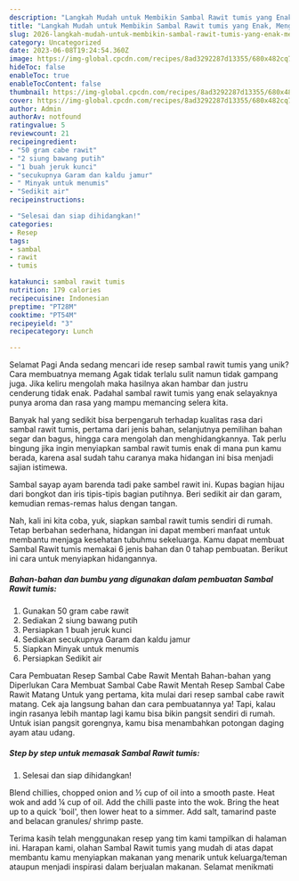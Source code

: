 ```yaml
---
description: "Langkah Mudah untuk Membikin Sambal Rawit tumis yang Enak, Mengugah Selera"
title: "Langkah Mudah untuk Membikin Sambal Rawit tumis yang Enak, Mengugah Selera"
slug: 2026-langkah-mudah-untuk-membikin-sambal-rawit-tumis-yang-enak-mengugah-selera
category: Uncategorized
date: 2023-06-08T19:24:54.360Z
image: https://img-global.cpcdn.com/recipes/8ad3292287d13355/680x482cq70/sambal-rawit-tumis-foto-resep-utama.jpg
hideToc: false
enableToc: true
enableTocContent: false
thumbnail: https://img-global.cpcdn.com/recipes/8ad3292287d13355/680x482cq70/sambal-rawit-tumis-foto-resep-utama.jpg
cover: https://img-global.cpcdn.com/recipes/8ad3292287d13355/680x482cq70/sambal-rawit-tumis-foto-resep-utama.jpg
author: Admin
authorAv: notfound
ratingvalue: 5
reviewcount: 21
recipeingredient:
- "50 gram cabe rawit"
- "2 siung bawang putih"
- "1 buah jeruk kunci"
- "secukupnya Garam dan kaldu jamur"
- " Minyak untuk menumis"
- "Sedikit air"
recipeinstructions:

- "Selesai dan siap dihidangkan!"
categories:
- Resep
tags:
- sambal
- rawit
- tumis

katakunci: sambal rawit tumis 
nutrition: 179 calories
recipecuisine: Indonesian
preptime: "PT28M"
cooktime: "PT54M"
recipeyield: "3"
recipecategory: Lunch

---
```



Selamat Pagi Anda sedang mencari ide resep sambal rawit tumis yang unik? Cara membuatnya memang Agak tidak terlalu sulit namun tidak gampang juga. Jika keliru mengolah maka hasilnya akan hambar dan justru cenderung tidak enak. Padahal sambal rawit tumis yang enak selayaknya punya aroma dan rasa yang mampu memancing selera kita.


Banyak hal yang sedikit bisa berpengaruh terhadap kualitas rasa dari sambal rawit tumis, pertama dari jenis bahan, selanjutnya pemilihan bahan segar dan bagus, hingga cara mengolah dan menghidangkannya. Tak perlu bingung jika ingin menyiapkan sambal rawit tumis enak di mana pun kamu berada, karena asal sudah tahu caranya maka hidangan ini bisa menjadi sajian istimewa.

Sambal sayap ayam barenda tadi pake sambel rawit ini. Kupas bagian hijau dari bongkot dan iris tipis-tipis bagian putihnya. Beri sedikit air dan garam, kemudian remas-remas halus dengan tangan.


Nah, kali ini kita coba, yuk, siapkan sambal rawit tumis sendiri di rumah. Tetap berbahan sederhana, hidangan ini dapat memberi manfaat untuk membantu menjaga kesehatan tubuhmu sekeluarga. Kamu dapat membuat Sambal Rawit tumis memakai 6 jenis bahan dan 0 tahap pembuatan. Berikut ini cara untuk menyiapkan hidangannya.

<!--inarticleads1-->

##### Bahan-bahan dan bumbu yang digunakan dalam pembuatan Sambal Rawit tumis:

1. Gunakan 50 gram cabe rawit
1. Sediakan 2 siung bawang putih
1. Persiapkan 1 buah jeruk kunci
1. Sediakan secukupnya Garam dan kaldu jamur
1. Siapkan  Minyak untuk menumis
1. Persiapkan Sedikit air


Cara Pembuatan Resep Sambal Cabe Rawit Mentah Bahan-bahan yang Diperlukan Cara Membuat Sambal Cabe Rawit Mentah Resep Sambal Cabe Rawit Matang Untuk yang pertama, kita mulai dari resep sambal cabe rawit matang. Cek aja langsung bahan dan cara pembuatannya ya! Tapi, kalau ingin rasanya lebih mantap lagi kamu bisa bikin pangsit sendiri di rumah. Untuk isian pangsit gorengnya, kamu bisa menambahkan potongan daging ayam atau udang. 

<!--inarticleads2-->

##### Step by step untuk memasak Sambal Rawit tumis:


1. Selesai dan siap dihidangkan!

Blend chillies, chopped onion and ½ cup of oil into a smooth paste. Heat wok and add ¼ cup of oil. Add the chilli paste into the wok. Bring the heat up to a quick &#39;boil&#39;, then lower heat to a simmer. Add salt, tamarind paste and belacan granules/ shrimp paste. 

Terima kasih telah menggunakan resep yang tim kami tampilkan di halaman ini. Harapan kami, olahan Sambal Rawit tumis yang mudah di atas dapat membantu kamu menyiapkan makanan yang menarik untuk keluarga/teman ataupun menjadi inspirasi dalam berjualan makanan. Selamat menikmati

